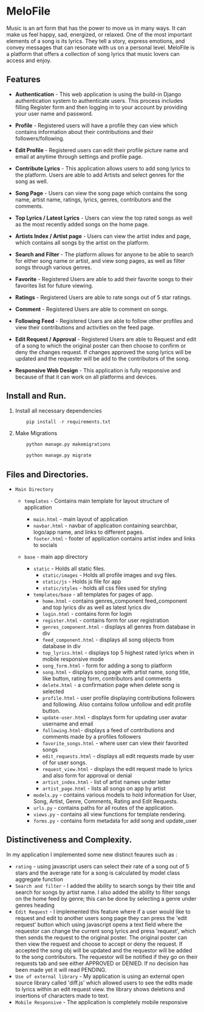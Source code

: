 # MeloFile 

Music is an art form that has the power to move us in many ways. It can make us feel happy, sad, energized, or relaxed. One of the most important elements of a song is its lyrics. They tell a story, express emotions, and convey messages that can resonate with us on a personal level. MeloFile is a platform that offers a collection of song lyrics that music lovers can access and enjoy.

## Features

* <b>Authentication</b> - This web application is using the build-in Django authentication system to authenticate users. This process includes filling Register form and then logging in to your account by providing your user name and password.

* <b>Profile</b> - Registered users will have a profile they can view which contains information about their contributions and their followers/following.

* <b>Edit Profile</b> - Registered users can edit their profile picture name and email at anytime through settings and profile page.

* <b>Contribute Lyrics</b> - This application allows users to add song lyrics to the platform. Users are able to add Artists and select genres for the song as well.

* <b>Song Page</b> - Users can view the song page which contains the song name, artist name, ratings, lyrics, genres, contributors and the comments.

* <b>Top Lyrics / Latest Lyrics</b> - Users can view the top rated songs as well as the most recently added songs on the home page.

* <b>Artists Index / Artist page</b> - Users can view the artist index and page, which contains all songs by the artist on the platform.

* <b>Search and Filter</b> - The platform allows for anyone to be able to search for either song name or artist, and view song pages, as well as filter songs through various genres.

* <b>Favorite</b> - Registered Users are able to add their favorite songs to their favorites list for future viewing.

* <b>Ratings</b> - Registered Users are able to rate songs out of 5 star ratings.

* <b>Comment</b> - Registered Users are able to comment on songs.

* <b>Following Feed</b> - Registered Users are able to follow other profiles and view their contributions and activities on the feed page.

* <b>Edit Request / Approval</b> - Registered Users are able to Request and edit of a song to which the original poster can then choose to confirm or deny the changes request. If changes approved the song lyrics will be updated and the requester will be add to the contributors of the song.

* <b>Responsive Web Design</b> - This application is fully responsive and because of that it can work on all platforms and devices.

## Install and Run.

1. Install all necessary dependencies
    ```python
        pip install -r requirements.txt
    ```
2. Make Migrations
    ```python
        python manage.py makemigrations
    ```
    ```python
        python manage.py migrate
    ```

## Files and Directories.

- `Main Directory`

    - `templates` - Contains main template for layout structure of application

        - `main.html` - main layout of application
        - `navbar.html` - navbar of application containing searchbar, logo/app name, and links to different pages.
        - `footer.html` - footer of application contains artist index and links to socials

    - `base` - main app directory
        - `static` - Holds all static files.
            - `static/images` - Holds all profile images and svg files.
            - `static/js` - Holds js file for app
            - `static/styles` - holds all css files used for styling
        - `templates/base` - all templates for pages of app.  
            - `home.html` - contains genres_component  feed_component and top lyrics div as well as latest lyrics div
            - `login.html` - contains form for login
            - `register.html` - contains form for user registration
            - `genres_component.html` - displays all genres from database in div
            - `feed_component.html` - displays all song objects from database in div
            - `top_lyrics.html` - displays top 5 highest rated lyrics when in mobile responsive mode
            - `song_form.html` - form for adding a song to platform
            - `song.html` - displays song page with artist name, song title, like button, rating form, contributors and comments
            - `delete.html` - a confirmation page when delete song is selected
            - `profile.html` - user profile displaying contributions followers and following. Also contains follow unfollow and edit profile button.
            - `update-user.html` - displays form for updating user avatar username and email
            - `following.html`- displays a feed of contributions and comments made by a profiles followers
            - `favorite_songs.html` - where user can view their favorited songs
            - `edit_requests.html` - displays all edit requests made by user of for user songs.
            - `request_view.html` - displays the edit request made to lyrics and also form for approval or denial
            - `artist_index.html` - list of artist names under letter
            - `artist_page.html` - lists all songs on app by artist
        - `models.py` - contains various models to hold information for User, Song, Artist, Genre, Comments, Rating and Edit Requests.
        - `urls.py` - contains paths for all routes of the application.
        - `views.py` - contains all view functions for template rendering.
         - `forms.py` - contains form metadata for add song and update_user


## Distinctiveness and Complexity.

In my application I implemented some new distinct feaures such as :
-  `rating` - using javascript users can select their rate of a song out of 5 stars and the average rate for a song is calculated by model class aggregate function
-  `Search and filter` - I added the ability to search songs by their title and search for songs by artist name. I also added the ability to filter songs on the home feed by genre; this can be done by selecting a genre under genres heading
-  `Edit Request` - I implemented this feature where if a user would like to request and edit to another users song page they can press the 'edit request' button which using javascript opens a text field where the requestor can change the current song lyrics and press 'request', which then sends the request to the original poster. The original poster can then view the request and choose to accept or deny the request. If accepted the song obj will be updated and the requestor will be added to the song contributors. The requestor will be notified if they go on their requests tab and see either APPROVED or DENIED. If no decision has been made yet it will read PENDING.
-  `Use of external library` - My application is using an external open source library called 'diff.js' which allowed users to see the edits made to lyrics within an edit request view. the library shows deletions and insertions of characters made to text.
-  `Mobile Responsive` - The application is completely mobile responsive
